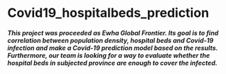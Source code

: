 # Covid19_hospitalbeds_prediction

##### This project was proceeded as Ewha Global Frontier. Its goal is to find correlation between population density, hospital beds and Covid-19 infection and make a Covid-19 prediction model based on the results. Furthermore, our team is looking for a way to evaluate whether the hospital beds in subjected province are enough to cover the infected.
